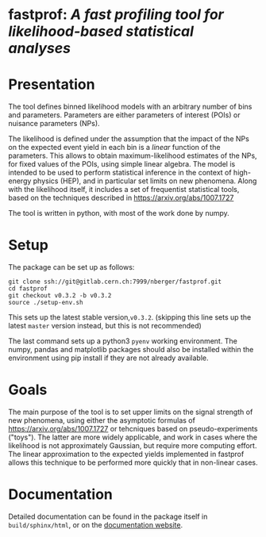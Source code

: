 # fastprof: *A fast profiling tool for likelihood-based statistical analyses*

Presentation
============

The tool defines binned likelihood models with an arbitrary number of bins and parameters. Parameters are either parameters of interest (POIs) or nuisance parameters (NPs).

The likelihood is defined under the assumption that the impact of the NPs on the expected event yield in each bin is a *linear* function of the parameters. This allows to obtain maximum-likelihood estimates of the NPs, for fixed values of the POIs, using simple linear algebra.
The model is intended to be used to perform statistical inference in the context of high-energy physics (HEP), and in particular set limits on new phenomena. Along with the likelihood itself, it includes a set of frequentist statistical tools, based on the techniques described in <https://arxiv.org/abs/1007.1727>

The tool is written in python, with most of the work done by numpy.


Setup
=====

The package can be set up as follows:
```
git clone ssh://git@gitlab.cern.ch:7999/nberger/fastprof.git
cd fastprof
git checkout v0.3.2 -b v0.3.2
source ./setup-env.sh
````

This sets up the latest stable version,`v0.3.2`. (skipping this line sets up the latest `master` version instead, but this is not recommended)

The last command sets up a python3 `pyenv` working environment. The numpy, pandas and matplotlib packages should also be installed within the environment using pip install if they are not already available.

Goals
=====

The main purpose of the tool is to set upper limits on the signal strength of new phenomena, using either the asymptotic formulas of <https://arxiv.org/abs/1007.1727> or tehcniques based on pseudo-experiments ("toys"). The latter are more widely applicable, and work in cases where the likelihood is not approximately Gaussian, but require more computing effort. The linear approximation to the expected yields implemented in fastprof allows this technique to be performed more quickly that in non-linear cases.

Documentation
=============

Detailed documentation can be found in the package itself in `build/sphinx/html`, or on the [documentation website](https://fastprof.web.cern.ch).

